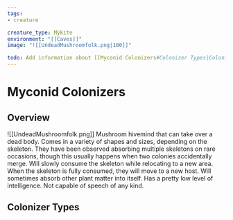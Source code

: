 ```yaml
---
tags:
- creature

creature_type: Mýkite
environment: "[[Caves]]"
image: "![[UndeadMushroomfolk.png|100]]"

todo: Add information about [[Myconid Colonizers#Colonizer Types|Colonizer Types]]
---
```

# Myconid Colonizers
## Overview
![[UndeadMushroomfolk.png]]
Mushroom hivemind that can take over a dead body. Comes in a variety of shapes and sizes, depending on the skeleton. They have been observed absorbing multiple skeletons on rare occasions, though this usually happens when two colonies accidentally merge. Will slowly consume the skeleton while relocating to a new area. When the skeleton is fully consumed, they will move to a new host. Will sometimes absorb other plant matter into itself. Has a pretty low level of intelligence. Not capable of speech of any kind.
## Colonizer Types
